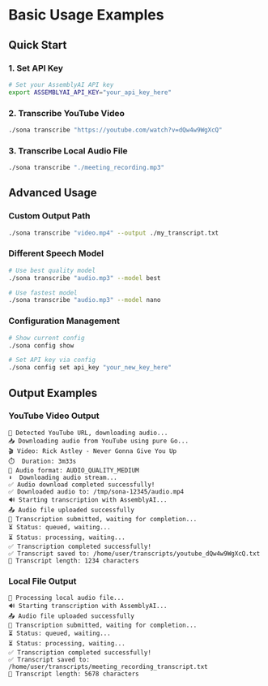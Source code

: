 # Basic Usage Examples

## Quick Start

### 1. Set API Key
```bash
# Set your AssemblyAI API key
export ASSEMBLYAI_API_KEY="your_api_key_here"
```

### 2. Transcribe YouTube Video
```bash
./sona transcribe "https://youtube.com/watch?v=dQw4w9WgXcQ"
```

### 3. Transcribe Local Audio File
```bash
./sona transcribe "./meeting_recording.mp3"
```

## Advanced Usage

### Custom Output Path
```bash
./sona transcribe "video.mp4" --output ./my_transcript.txt
```

### Different Speech Model
```bash
# Use best quality model
./sona transcribe "audio.mp3" --model best

# Use fastest model
./sona transcribe "audio.mp3" --model nano
```

### Configuration Management
```bash
# Show current config
./sona config show

# Set API key via config
./sona config set api_key "your_new_key_here"
```

## Output Examples

### YouTube Video Output
```
🎥 Detected YouTube URL, downloading audio...
📥 Downloading audio from YouTube using pure Go...
🎬 Video: Rick Astley - Never Gonna Give You Up
⏱️  Duration: 3m33s
🎵 Audio format: AUDIO_QUALITY_MEDIUM
⬇️  Downloading audio stream...
✅ Audio download completed successfully!
✅ Downloaded audio to: /tmp/sona-12345/audio.mp4
🔊 Starting transcription with AssemblyAI...
📤 Audio file uploaded successfully
📝 Transcription submitted, waiting for completion...
⏳ Status: queued, waiting...
⏳ Status: processing, waiting...
✅ Transcription completed successfully!
✅ Transcript saved to: /home/user/transcripts/youtube_dQw4w9WgXcQ.txt
📝 Transcript length: 1234 characters
```

### Local File Output
```
🎵 Processing local audio file...
🔊 Starting transcription with AssemblyAI...
📤 Audio file uploaded successfully
📝 Transcription submitted, waiting for completion...
⏳ Status: queued, waiting...
⏳ Status: processing, waiting...
✅ Transcription completed successfully!
✅ Transcript saved to: /home/user/transcripts/meeting_recording_transcript.txt
📝 Transcript length: 5678 characters
```
